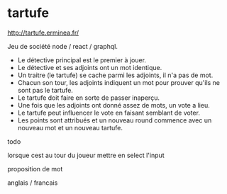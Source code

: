 # tartufe

http://tartufe.erminea.fr/

Jeu de société node / react / graphql.

- Le détective principal est le premier à jouer.
- Le détective et ses adjoints ont un mot identique.
- Un traitre (le tartufe) se cache parmi les adjoints, il n'a pas de mot.
- Chacun son tour, les adjoints indiquent un mot pour prouver qu'ils ne sont pas le tartufe.
- Le tartufe doit faire en sorte de passer inaperçu.
- Une fois que les adjoints ont donné assez de mots, un vote a lieu.
- Le tartufe peut influencer le vote en faisant semblant de voter.
- Les points sont attribués et un nouveau round commence avec un nouveau mot et un nouveau tartufe.


todo

lorsque cest au tour du joueur mettre en select l'input

proposition de mot

anglais / francais

